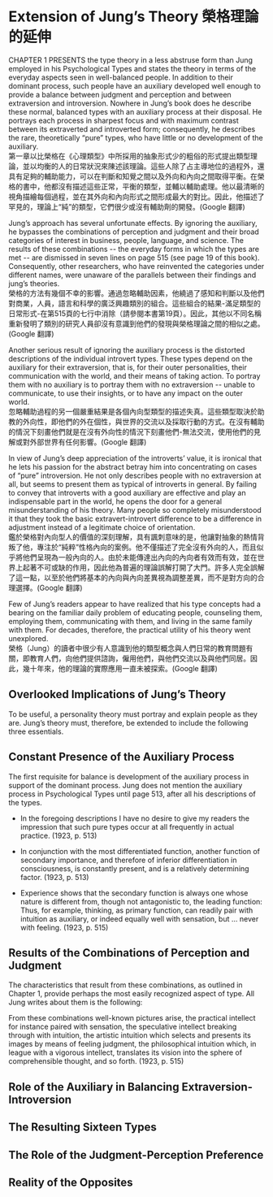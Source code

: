 # Extension of Jung’s Theory 榮格理論的延伸

CHAPTER 1 PRESENTS the type theory in a less abstruse form than Jung employed in his Psychological Types and states the theory in terms of the everyday aspects seen in well-balanced people. In addition to their dominant process, such people have an auxiliary developed well enough to provide a balance between judgment and perception and between extraversion and introversion. Nowhere in Jung’s book does he describe these normal, balanced types with an auxiliary process at their disposal. He portrays each process in sharpest focus and with maximum contrast between its extraverted and introverted form; consequently, he describes the rare, theoretically “pure” types, who have little or no development of the auxiliary.  
第一章以比榮格在《心理類型》中所採用的抽象形式少的粗俗的形式提出類型理論，並以均衡的人的日常狀況來陳述該理論。這些人除了占主導地位的過程外，還具有足夠的輔助能力，可以在判斷和知覺之間以及外向和內向之間取得平衡。在榮格的書中，他都沒有描述這些正常，平衡的類型，並輔以輔助處理。他以最清晰的視角描繪每個過程，並在其外向和內向形式之間形成最大的對比。因此，他描述了罕見的，理論上“純”的類型，它們很少或沒有輔助劑的開發。(Google 翻譯)  

Jung’s approach has several unfortunate effects. By ignoring the auxiliary, he bypasses the combinations of perception and judgment and their broad categories of interest in business, people, language, and science. The results of these combinations -- the everyday forms in which the types are met -- are dismissed in seven lines on page 515 (see page 19 of this book). Consequently, other researchers, who have reinvented the categories under different names, were unaware of the parallels between their findings and jung’s theories.   
榮格的方法有幾個不幸的影響。通過忽略輔助因素，他繞過了感知和判斷以及他們對商業，人員，語言和科學的廣泛興趣類別的組合。這些組合的結果-滿足類型的日常形式-在第515頁的七行中消除（請參閱本書第19頁）。因此，其他以不同名稱重新發明了類別的研究人員卻沒有意識到他們的發現與榮格理論之間的相似之處。(Google 翻譯)  

Another serious result of ignoring the auxiliary process is the distorted descriptions of the individual introvert types. These types depend on the auxiliary for their extraversion, that is, for their outer personalities, their communication with the world, and their means of taking action. To portray them with no auxiliary is to portray them with no extraversion -- unable to communicate, to use their insights, or to have any impact on the outer world.  
忽略輔助過程的另一個嚴重結果是各個內向型類型的描述失真。這些類型取決於助教的外向性，即他們的外在個性，與世界的交流以及採取行動的方式。在沒有輔助的情況下刻畫他們就是在沒有外向性的情況下刻畫他們-無法交流，使用他們的見解或對外部世界有任何影響。(Google 翻譯)  

In view of Jung’s deep appreciation of the introverts’ value, it is ironical that he lets his passion for the abstract betray him into concentrating on cases of “pure” introversion. He not only describes people with no extraversion at all, but seems to present them as typical of introverts in general. By failing to convey that introverts with a good auxiliary are effective and play an indispensable part in the world, he opens the door for a general misunderstanding of his theory. Many people so completely misunderstood it that they took the basic extravert-introvert difference to be a difference in adjustment instead of a legitimate choice of orientation.  
鑑於榮格對內向型人的價值的深刻理解，具有諷刺意味的是，他讓對抽象的熱情背叛了他，專注於“純粹”性格內向的案例。他不僅描述了完全沒有外向的人，而且似乎將他們呈現為一般內向的人。由於未能傳達出內向的內向者有效而有效，並在世界上起著不可或缺的作用，因此他為普遍的理論誤解打開了大門。許多人完全誤解了這一點，以至於他們將基本的內向與內向差異視為調整差異，而不是對方向的合理選擇。(Google 翻譯)  

Few of Jung’s readers appear to have realized that his type concepts had a bearing on the familiar daily problem of educating people, counseling them, employing them, communicating with them, and living in the same family with them. For decades, therefore, the practical utility of his theory went unexplored.  
榮格（Jung）的讀者中很少有人意識到他的類型概念與人們日常的教育問題有關，即教育人們，向他們提供諮詢，僱用他們，與他們交流以及與他們同居。因此，幾十年來，他的理論的實際應用一直未被探索。(Google 翻譯)  

## Overlooked Implications of Jung’s Theory  

To be useful, a personality theory must portray and explain people as they are. Jung’s theory must, therefore, be extended to include the following three essentials.  

## Constant Presence of the Auxiliary Process 

The first requisite for balance is development of the auxiliary process in support of the dominant process. Jung does not mention the auxiliary process in Psychological Types until page 513, after all his descriptions of the types.  

- In the foregoing descriptions I have no desire to give my readers the impression that such pure types occur at all frequently in actual practice. (1923, p. 513)  

- In conjunction with the most differentiated function, another function of secondary importance, and therefore of inferior differentiation in consciousness, is constantly present, and is a relatively determining factor. (1923, p. 513)  

- Experience shows that the secondary function is always one whose nature is different from, though not antagonistic to, the leading function: Thus, for example, thinking, as primary function, can readily pair with intuition as auxiliary, or indeed equally well with sensation, but … never with feeling. (1923, p. 515)  

## Results of the Combinations of Perception and Judgment  

The characteristics that result from these combinations, as outlined in Chapter 1, provide perhaps the most easily recognized aspect of type. All Jung writes about them is the following:

From these combinations well-known pictures arise, the practical intellect for instance paired with sensation, the speculative intellect breaking through with intuition, the artistic intuition which selects and presents its images by means of feeling judgment, the philosophical intuition which, in league with a vigorous intellect, translates its vision into the sphere of comprehensible thought, and so forth. (1923, p. 515)  

## Role of the Auxiliary in Balancing Extraversion-Introversion  

## The Resulting Sixteen Types  

## The Role of the Judgment-Perception Preference  

## Reality of the Opposites  
